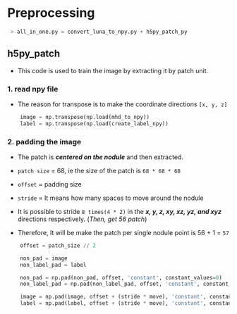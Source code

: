 # Preprocessing
```python
 > all_in_one.py = convert_luna_to_npy.py + h5py_patch_py
```

## h5py_patch
* This code is used to train the image by extracting it by patch unit.

### 1. read npy file
* The reason for transpose is to make the coordinate directions `[x, y, z]`
```python
    image = np.transpose(np.load(mhd_to_npy))
    label = np.transpose(np.load(create_label_npy))
```

### 2. padding the image
* The patch is ***centered on the nodule*** and then extracted.
* `patch size` = 68, ie the size of the patch is `68 * 68 * 68` 
* `offset` = padding size

* `stride` = It means how many spaces to move around the nodule
* It is possible to stride `8 times(4 * 2)` in the ***x, y, z, xy, xz, yz, and xyz*** directions respectively. (*Then, get 56 patch*)
* Therefore, It will be make the patch per single nodule point is 56 + 1 = `57`
```python
    offset = patch_size // 2

    non_pad = image
    non_label_pad = label

    non_pad = np.pad(non_pad, offset, 'constant', constant_values=0)
    non_label_pad = np.pad(non_label_pad, offset, 'constant', constant_values=0)

    image = np.pad(image, offset + (stride * move), 'constant', constant_values=0)
    label = np.pad(label, offset + (stride * move), 'constant', constant_values=0)
```


